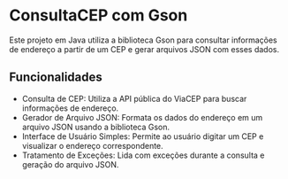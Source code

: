 # ConsultaCEP com Gson

Este projeto em Java utiliza a biblioteca Gson para consultar informações de endereço a partir de um CEP e gerar arquivos JSON com esses dados.

## Funcionalidades

- Consulta de CEP: Utiliza a API pública do ViaCEP para buscar informações de endereço.
- Gerador de Arquivo JSON: Formata os dados do endereço em um arquivo JSON usando a biblioteca Gson.
- Interface de Usuário Simples: Permite ao usuário digitar um CEP e visualizar o endereço correspondente.
- Tratamento de Exceções: Lida com exceções durante a consulta e geração do arquivo JSON.
